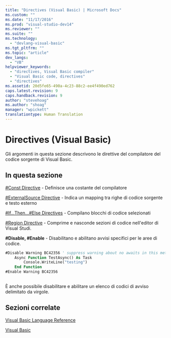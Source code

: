 ```yaml
---
title: "Directives (Visual Basic) | Microsoft Docs"
ms.custom: ""
ms.date: "11/17/2016"
ms.prod: "visual-studio-dev14"
ms.reviewer: ""
ms.suite: ""
ms.technology: 
  - "devlang-visual-basic"
ms.tgt_pltfrm: ""
ms.topic: "article"
dev_langs: 
  - "VB"
helpviewer_keywords: 
  - "directives, Visual Basic compiler"
  - "Visual Basic code, directives"
  - "directives"
ms.assetid: 20d5fe65-490a-4c23-88c2-ee4f490ed762
caps.latest.revision: 9
caps.handback.revision: 9
author: "stevehoag"
ms.author: "shoag"
manager: "wpickett"
translationtype: Human Translation
---
```

# Directives (Visual Basic)
Gli argomenti in questa sezione descrivono le direttive del compilatore del codice sorgente di Visual Basic.  
  
## In questa sezione  
 [\#Const Directive](../../../visual-basic/language-reference/directives/const-directive.md) \- Definisce una costante del compilatore  
  
 [\#ExternalSource Directive](../../../visual-basic/language-reference/directives/externalsource-directive.md) \- Indica un mapping tra righe di codice sorgente e testo esterno  
  
 [\#If...Then...\#Else Directives](../../../visual-basic/language-reference/directives/if-then-else-directives.md) \- Compilano blocchi di codice selezionati  
  
 [\#Region Directive](../../../visual-basic/language-reference/directives/region-directive.md) \- Comprime e nasconde sezioni di codice nell'editor di Visual Studi.  
  
 **\#Disable, \#Enable** \- Disabilitano e abilitano avvisi specifici per le aree di codice.  
  
```vb  
#Disable Warning BC42356 ' suppress warning about no awaits in this method  
    Async Function TestAsync() As Task  
        Console.WriteLine("testing")  
    End Function  
#Enable Warning BC42356  
  
```  
  
 È anche possibile disabilitare e abilitare un elenco di codici di avviso delimitato da virgole.  
  
## Sezioni correlate  
 [Visual Basic Language Reference](../../../visual-basic/language-reference/index.md)  
  
 [Visual Basic](../../../visual-basic/index.md)